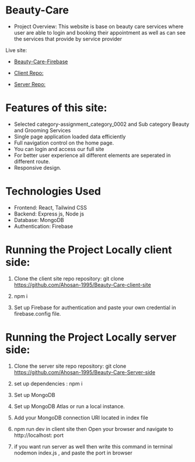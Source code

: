 # Beauty-Care
- Project Overview:
This website is base on beauty care services where user are able to login and booking their appointment as well as can see the services that provide by service provider


Live site:

- [Beauty-Care-Firebase](https://assignment-11-120a0.web.app/)

- [Client Repo:](https://github.com/Ahosan-1995/Beauty-Care-client-site)

- [Server Repo:](https://github.com/Ahosan-1995/Beauty-Care-Server-side)




# Features of this site:
- Selected category-assignment_category_0002 and Sub category Beauty and Grooming Services
- Single page application loaded data efficiently
- Full navigation control on the home page.
- You can login and access our full site
- For better user experience all different elements are seperated in different route.
- Responsive design.


# Technologies Used
- Frontend: React, Tailwind CSS
- Backend: Express js, Node js
- Database: MongoDB
- Authentication: Firebase



# Running the Project Locally client side:
1. Clone the client site repo repository: git clone https://github.com/Ahosan-1995/Beauty-Care-client-site

2. npm i 
3.  Set up Firebase for authentication and paste your own credential in firebase.config file.

# Running the Project Locally server side:
1. Clone the server site repo repository: git clone https://github.com/Ahosan-1995/Beauty-Care-Server-side

2. set up dependencies : npm i

3. Set up MongoDB

4. Set up MongoDB Atlas or run a local instance.

5. Add your MongoDB connection URI located in index file

6. npm run dev in client site then Open your browser and navigate to http://localhost: port

7. if you want run server as well then write this command in terminal nodemon index.js , and paste the port in browser
